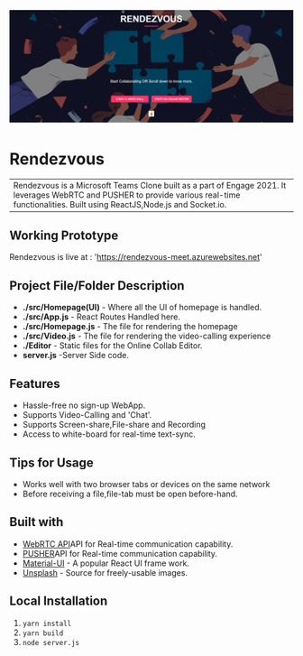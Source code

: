 
# ![RENDEZVOUS](Cover.png)
# Rendezvous
<table>
<tr>
<td>
  Rendezvous is a Microsoft Teams Clone built as a part of Engage 2021. It leverages WebRTC and PUSHER to provide various 
  real-time functionalities. Built using ReactJS,Node.js and Socket.io. 
</td>
</tr>
</table>


## Working Prototype
Rendezvous is live at : 'https://rendezvous-meet.azurewebsites.net'

## Project File/Folder Description

<ul>
  <li><b>./src/Homepage(UI)</b> - Where all the UI of homepage is handled.</li>
  <li><b>./src/App.js</b> - React Routes Handled here.</li>
  <li><b>./src/Homepage.js</b> - The file for rendering the homepage</li>
  <li><b>./src/Video.js</b> - The file for rendering the video-calling experience</li>
  <li><b>./Editor</b> - Static files for the Online Collab Editor.</li>
  <li><b>server.js</b> -Server Side code.
</ul>

## Features
- Hassle-free no sign-up WebApp.
- Supports Video-Calling and 'Chat'.
- Supports Screen-share,File-share and Recording
- Access to white-board for real-time text-sync.

## Tips for Usage
- Works well with two browser tabs or devices on the same network
- Before receiving a file,file-tab must be open before-hand.



## Built with

- [WebRTC API](https://webrtc.org/)API for Real-time communication capability.
- [PUSHER](https://pusher.com/)API for Real-time communication capability.
- [Material-UI](https://material-ui.com/) - A popular React UI frame work.
- [Unsplash](https://unsplash.com/) - Source for freely-usable images.

## Local Installation

1. `yarn install`
2. `yarn build`
3. `node server.js`





